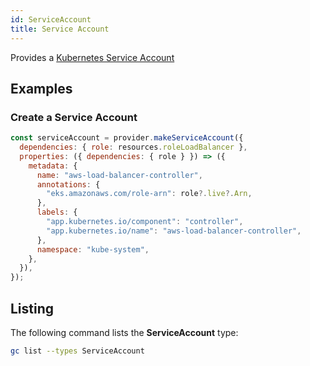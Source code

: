```yaml
---
id: ServiceAccount
title: Service Account
---
```


Provides a [Kubernetes Service Account](https://kubernetes.io/docs/tasks/configure-pod-container/configure-service-account/)

## Examples

### Create a Service Account

```js
const serviceAccount = provider.makeServiceAccount({
  dependencies: { role: resources.roleLoadBalancer },
  properties: ({ dependencies: { role } }) => ({
    metadata: {
      name: "aws-load-balancer-controller",
      annotations: {
        "eks.amazonaws.com/role-arn": role?.live?.Arn,
      },
      labels: {
        "app.kubernetes.io/component": "controller",
        "app.kubernetes.io/name": "aws-load-balancer-controller",
      },
      namespace: "kube-system",
    },
  }),
});
```

## Listing

The following command lists the **ServiceAccount** type:

```sh
gc list --types ServiceAccount
```
